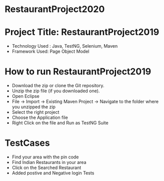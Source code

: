 # RestaurantProject2020
# Project Title: RestaurantProject2019
* Technology Used : Java, TestNG, Selenium, Maven
* Framework Used: Page Object Model
# How to run RestaurantProject2019
* Download the zip or clone the Git repository.
* Unzip the zip file (if you downloaded one).
* Open Eclipse
* File -> Import -> Existing Maven Project -> Navigate to the folder where you unzipped the zip
* Select the right project
* Choose the Application file 
* Right Click on the file and Run as TestNG Suite
# TestCases
* Find your area with the pin code
* Find Indian Restaurants in your area
* Click on the Searched Restaurant
* Added postive and Negative login Tests

